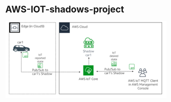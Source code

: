 # AWS-IOT-shadows-project

![shadows](https://github.com/maqamylee0/AWS-IOT-shadows-project/blob/main/shadows.png)
